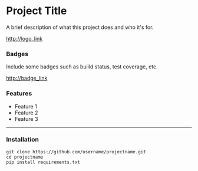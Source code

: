 # Project Title
A brief description of what this project does and who it's for.

<http://logo_link>

### Badges
Include some badges such as buiild status, test coverage, etc.

<http://badge_link>

### Features
- Feature 1
- Feature 2
- Feature 3
---
### Installation

    git clone https://github.com/username/projectname.git
    cd projectname
    pip install requirements.txt
